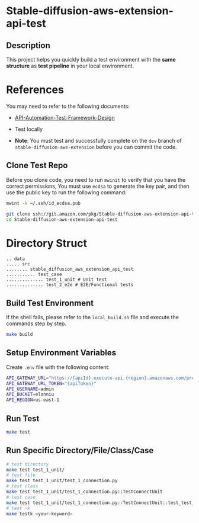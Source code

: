 # Stable-diffusion-aws-extension-api-test

## Description

This project helps you quickly build a test environment with the **same structure** as **test pipeline** in your local
environment.

# References

You may need to refer to the following documents:

- [API-Automation-Test-Framework-Design](https://code.amazon.com/packages/Stable-diffusion-aws-extension-api-test/trees/mainline)

- Test locally
- **Note**: You must test and successfully complete on the `dev` branch of `stable-diffusion-aws-extension` before you
  can commit the code.

## Clone Test Repo

Before you clone code, you need to run `mwinit` to verify that you have the correct permissions, You must use `ecdsa` to
generate the key pair, and then use the public key to run the following command:

```bash
mwint -k ~/.ssh/id_ecdsa.pub
```

```bash
git clone ssh://git.amazon.com/pkg/Stable-diffusion-aws-extension-api-test
cd Stable-diffusion-aws-extension-api-test
```

# Directory Struct

```agsl
.. data
..... src
........ stable_diffusion_aws_extension_api_test
........... test_case
.............. test_1_unit # Unit test
.............. test_2_e2e # E2E/Functional tests
```

## Build Test Environment

If the shell fails, please refer to the `local_build.sh` file and execute the commands step by step.

```bash
make build
```

## Setup Environment Variables

Create `.env` file with the following content:

```bash
API_GATEWAY_URL="https://{apiId}.execute-api.{region}.amazonaws.com/prod/"
API_GATEWAY_URL_TOKEN="{apiToken}"
API_USERNAME=admin
API_BUCKET=elonniu
API_REGION=us-east-1
```

## Run Test

```bash
make test
```

## Run Specific Directory/File/Class/Case

```bash
# test directory
make test test_1_unit/
# test file
make test test_1_unit/test_1_connection.py
# test class
make test test_1_unit/test_1_connection.py::TestConnectUnit
# test case
make test test_1_unit/test_1_connection.py::TestConnectUnit::test_test_connection_get_without_key
# test -k
make testk <your-keyword>
```
